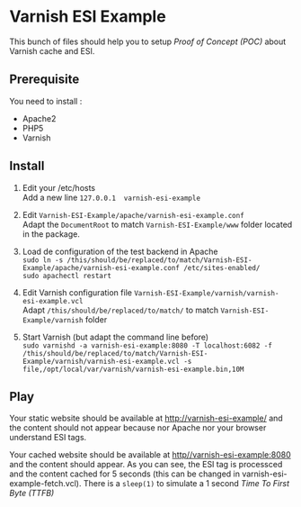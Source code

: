 # Varnish ESI Example

This bunch of files should help you to setup _Proof of Concept (POC)_ about Varnish cache and ESI.

## Prerequisite

You need to install :

* Apache2  
* PHP5  
* Varnish  

## Install

1. Edit your /etc/hosts  
Add a new line `127.0.0.1  varnish-esi-example`

2. Edit `Varnish-ESI-Example/apache/varnish-esi-example.conf`  
Adapt the `DocumentRoot` to match `Varnish-ESI-Example/www` folder located in the package.

3. Load de configuration of the test backend in Apache  
`sudo ln -s /this/should/be/replaced/to/match/Varnish-ESI-Example/apache/varnish-esi-example.conf /etc/sites-enabled/`  
`sudo apachectl restart`

4. Edit Varnish configuration file `Varnish-ESI-Example/varnish/varnish-esi-example.vcl`  
Adapt `/this/should/be/replaced/to/match/` to match `Varnish-ESI-Example/varnish` folder

5. Start Varnish (but adapt the command line before)  
`sudo varnishd -a varnish-esi-example:8080 -T localhost:6082 -f /this/should/be/replaced/to/match/Varnish-ESI-Example/varnish/varnish-esi-example.vcl -s file,/opt/local/var/varnish/varnish-esi-example.bin,10M`

## Play

Your static website should be available at [http://varnish-esi-example/](http://varnish-esi-example/) and the content should not appear because nor Apache nor your browser understand ESI tags.

Your cached website should be available at [http//varnish-esi-example:8080](http//varnish-esi-example:8080) and the content should appear. As you can see, the ESI tag is processced and the content cached for 5 seconds (this can be changed in varnish-esi-example-fetch.vcl). There is a `sleep(1)` to simulate a 1 second _Time To First Byte (TTFB)_